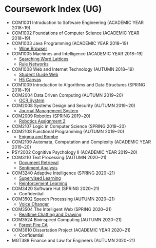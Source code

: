 # Coursework Index (UG)

 - COM1001 Introduction to Software Engineering (ACADEMIC YEAR 2018~19)
 - COM1002 Foundations of Computer Science (ACADEMIC YEAR 2018~19)
 - COM1003 Java Programming (ACADEMIC YEAR 2018~19)
   - [Wine Browser](https://github.com/xuan525/COM1003-Wine-Browser-Assignment)
 - COM1005 Machines and Intelligence (ACADEMIC YEAR 2018~19)
   - [Searching Word Lattices](https://github.com/xuan525/COM1005-Searching-Word-Lattices-Assignment)
   - [Rule Networks](https://github.com/xuan525/COM1005-Rule-Networks-Assignment)
 - COM1008 Web and Internet Technology (AUTUMN 2018~19)
   - [Student Guide Web](https://github.com/xuan525/COM1008-Student-Guide-Web-Assignment)
   - [H5 Canvas](https://github.com/xuan525/COM1008-H5-Canvas-Assignment)
 - COM1009 Introduction to Algorithms and Data Structures (SPRING 2018~19)
 - COM2004 Data Driven Computing (AUTUMN 2019~20)
   - [OCR System](https://github.com/xuan525/COM2004-OCR-System-Assignment)
 - COM2008 Systems Design and Security (AUTUMN 2019~20)
   - [Journal Management System](https://github.com/xuan525/COM2008-Journal-Management-System-Assignment)
 - COM2009 Robotics (SPRING 2019~20)
   - [Robotics Assignment 2](https://github.com/xuan525/COM2009-Robotics-Assignment-2)
 - COM2107 Logic in Computer Science (SPRING 2019~20)
 - COM2108 Functional Programming (AUTUMN 2019~20)
   - [Enigma and Bombe](https://github.com/xuan525/COM2108-Enigma-Bombe-Assignment)
 - COM2109 Automata, Computation and Complexity (ACADEMIC YEAR 2019~20)
 - PSY2002 Cognitive Psychology II (ACADEMIC YEAR 2019~20)
 - COM3110 Text Processing (AUTUMN 2020~21)
   - [Document Retrieval](https://github.com/xuan525/COM3110-Document-Retrieval-Assignment)
   - [Sentiment Analysis](https://github.com/xuan525/COM3110-Sentiment-Analysis-Assignment)
 - COM3240 Adaptive Intelligence (SPRING 2020~21)
   - [Supervised Learning](https://github.com/xuan525/COM3240-Supervised-Learning-Assignment)
   - [Reinforcement Learning](https://github.com/xuan525/COM3240-Reinforcement-Learning-Assignment)
 - COM3420 Software Hut (SPRING 2020~21)
   - Confidential
 - COM3502 Speech Processing (AUTUMN 2020~21)
   - [Voice Changer](https://github.com/xuan525/COM3502-Voice-Changer-Assignment)
 - COM3504 The Intelligent Web (SPRING 2020~21)
   - [Realtime Chatting and Drawing](https://github.com/xuan525/COM3504-Realtime-Chatting-Drawing-Assignment)
 - COM3524 Bioinspired Computing (AUTUMN 2020~21)
   - [Forest Fire CA](https://github.com/xuan525/COM3524-Forest-Fire-CA-Assignment)
 - COM3610 Dissertation Project (ACADEMIC YEAR 2020~21)
   - Confidential
 - MGT388 Finance and Law for Engineers (AUTUMN 2020~21)

